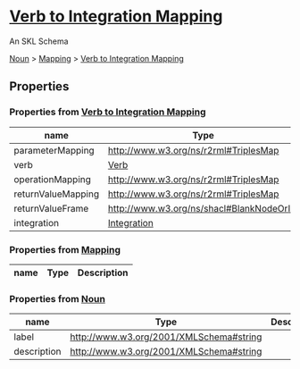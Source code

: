 # [Verb to Integration Mapping](core/verb-integration-mapping/schema.json)

An SKL Schema



[Noun](core/noun/schema.json) > [Mapping](core/mapping/schema.json) > [Verb to Integration Mapping](core/verb-integration-mapping/schema.json)

## Properties

### Properties from [Verb to Integration Mapping](core/verb-integration-mapping/schema.json)

| name | Type | Description |
| ---- | ---- | ----------- |
| parameterMapping | http://www.w3.org/ns/r2rml#TriplesMap | |
| verb | [Verb](core/verb/schema.json) | |
| operationMapping | http://www.w3.org/ns/r2rml#TriplesMap | |
| returnValueMapping | http://www.w3.org/ns/r2rml#TriplesMap | |
| returnValueFrame | http://www.w3.org/ns/shacl#BlankNodeOrIRI | |
| integration | [Integration](core/integration/schema.json) | |

### Properties from [Mapping](core/mapping/schema.json)

| name | Type | Description |
| ---- | ---- | ----------- |


### Properties from [Noun](core/noun/schema.json)

| name | Type | Description |
| ---- | ---- | ----------- |
| label | http://www.w3.org/2001/XMLSchema#string | |
| description | http://www.w3.org/2001/XMLSchema#string | |

